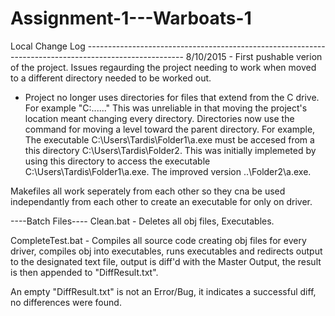 # Assignment-1---Warboats-1
Local Change Log ------------------------------------------------------------------------------------------------------
8/10/2015 - First pushable verion of the project. Issues regaurding the project needing to work when moved to a
different directory needed to be worked out.
- Project no longer uses directories for files that extend from the C drive. For example "C:\...\...\"
 This was unreliable in that moving the project's location meant changing every directory. Directories now use the
 command for moving a level toward the parent directory. For example, The executable C:\Users\Tardis\Folder1\a.exe
 must be accesed from a this directory C:\Users\Tardis\Folder2. This was initially implemeted by using this
 directory to access the executable C:\Users\Tardis\Folder1\a.exe. The improved version ..\Folder2\a.exe.

Makefiles all work seperately from each other so they cna be used independantly from each other to create an executable 
for only on driver.

----Batch Files----
Clean.bat - Deletes all obj files, Executables.

CompleteTest.bat - Compiles all source code creating obj files for every driver, compiles obj into executables, 
runs executables and redirects output to the designated text file, output is diff'd with the Master Output,
the result is then appended to "DiffResult.txt".

An empty "DiffResult.txt" is not an Error/Bug, it indicates a successful diff, no differences were found.

